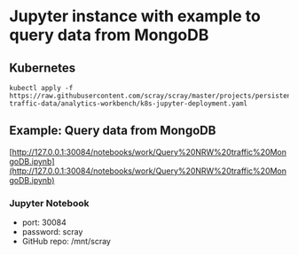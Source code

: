 # Jupyter instance with example to query data from MongoDB

## Kubernetes

```
kubectl apply -f https://raw.githubusercontent.com/scray/scray/master/projects/persistent-traffic-data/analytics-workbench/k8s-jupyter-deployment.yaml 
```

## Example: Query data from MongoDB
  [http://127.0.0.1:30084/notebooks/work/Query%20NRW%20traffic%20MongoDB.ipynb](http://127.0.0.1:30084/notebooks/work/Query%20NRW%20traffic%20MongoDB.ipynb)

### Jupyter Notebook
 * port: 30084
 * password: scray
 * GitHub repo: /mnt/scray
